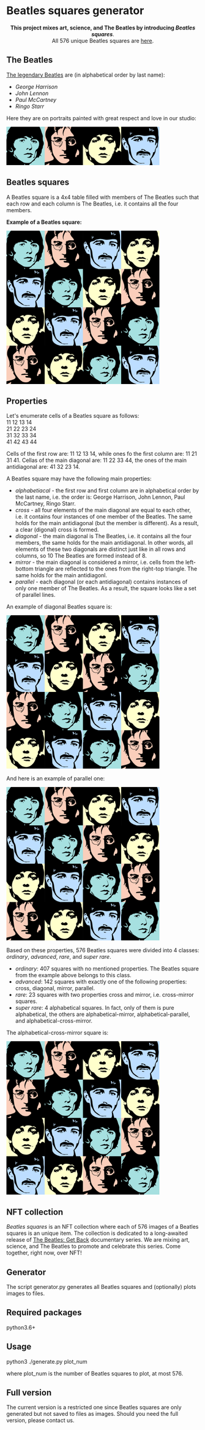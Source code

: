 # Beatles squares generator

<p align="center">
<b>This project mixes art, science, and The Beatles by introducing <i>Beatles squares</i></b>.
<br>
All 576 unique Beatles squares are <a href="images/BeatlesSquares/">here</a>.
</p>

## The Beatles

[The legendary Beatles](https://en.wikipedia.org/wiki/The_Beatles) are (in alphabetical order by last name):
- *George Harrison*
- *John Lennon*
- *Paul McCartney*
- *Ringo Starr*

Here they are on portraits painted with great respect and love in our studio:

<img src="images/Beatles/Beatles.png" width="400" height="100">

## Beatles squares

A Beatles square is a 4x4 table filled with members of The Beatles such that each row and each column is The Beatles, i.e. it contains all the four members.

**Example of a Beatles square:**

<img src="images/BeatlesSquares/042_ordin.png" width="400" height="400">

## Properties

Let's enumerate cells of a Beatles square as follows:  
11 12 13 14  
21 22 23 24  
31 32 33 34  
41 42 43 44  

Cells of the first row are: 11 12 13 14, while ones fo the first column are: 11 21 31 41. Cellas of the main diagonal are: 11 22 33 44, the ones of the main antidiagonal are: 41 32 23 14.

A Beatles square may have the following main properties:
- *alphabetiacal* - the first row and first column are in alphabetical order by the last name, i.e. the order is: George Harrison, John Lennon, Paul McCartney, Ringo Starr.
- *cross* - all four elements of the main diagonal are equal to each other, i.e. it contains four instances of one member of the Beatles. The same holds for the main antidiagonal (but the member is different). As a result, a clear (digonal) cross is formed. 
- *diagonal* - the main diagonal is The Beatles, i.e. it contains all the four members, the same holds for the main antidiagonal. In other words, all elements of these two diagonals are distinct just like in all rows and columns, so 10 The Beatles are formed instead of 8.
- *mirror* -  the main diagonal is considered a mirror, i.e. cells from the left-bottom triangle are reflected to the ones from the right-top triangle. The same holds for the main antidiagonl.
- *parallel* - each diagonal (or each antidiagonal) contains instances of only one member of The Beatles. As a result, the square looks like a set of parallel lines.

An example of diagonal Beatles square is:

<img src="images/BeatlesSquares/021_diag.png" width="400" height="400">

And here is an example of parallel one:

<img src="images/BeatlesSquares/018_parall.png" width="400" height="400">

Based on these properties, 576 Beatles squares were divided into 4 classes: *ordinary*, *advanced*, *rare*, and *super rare*.
- *ordinary*: 407 squares with no mentioned properties. The Beatles square from the example above belongs to this class.
- *advanced*: 142 squares with exactly one of the following properties: cross, diagonal, mirror, parallel.
- *rare*: 23 squares with two properties cross and mirror, i.e. cross-mirror squares.
- *super rare*: 4 alphabetical squares. In fact, only of them is pure alphabetical, the others are alphabetical-mirror, alphabetical-parallel, and alphabetical-cross-mirror.

The alphabetical-cross-mirror square is:

<img src="images/BeatlesSquares/001_alph-cross-mirror.png" alt="Beatles" width="400" height="400">

## NFT collection

*Beatles squares* is an NFT collection where each of 576 images of a Beatles squares is an unique item. The collection is dedicated to a long-awaited release of [The Beatles: Get Back](https://www.disneyplus.com/en-gb/series/the-beatles-get-back/7DcWEeWVqrkE) documentary series. We are mixing art, science, and The Beatles to promote and celebrate this series. Come together, right now, over NFT!

## Generator

The script generator.py generates all Beatles squares and (optionally) plots images to files.

## Required packages

python3.6+

## Usage

python3 ./generate.py plot_num

where plot_num is the number of Beatles squares to plot, at most 576.

## Full version

The current version is a restricted one since Beatles squares are only generated but not saved to files as images.
Should you need the full version, please contact us.
